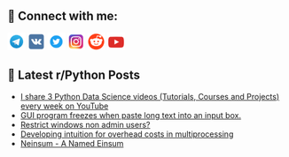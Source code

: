 ## 🔎 Connect with me:
[<img src="https://github.com/bullbesh/bullbesh/blob/main/images/Telegram.png" width="32" height="32" />](https://t.me/bullbesh)
[<img src="https://github.com/bullbesh/bullbesh/blob/main/images/VK.png" width="32" height="32" />](https://vk.com/bullbesh)
[<img src="https://github.com/bullbesh/bullbesh/blob/main/images/Twitter.png" width="32" height="32" />](https://twitter.com/bullbesh1)
[<img src="https://github.com/bullbesh/bullbesh/blob/main/images/Instagram.png" width="32" height="32" />](https://www.instagram.com/bullbesh)
[<img src="https://github.com/bullbesh/bullbesh/blob/main/images/Reddit.png" width="32" height="32" />](https://www.reddit.com/user/bullbesh)
[<img src="https://github.com/bullbesh/bullbesh/blob/main/images/YouTube.png" width="32" height="32" />](https://www.youtube.com/channel/UCtfjRs6uzgq5mfm8S06WTcg)

## 📕 Latest r/Python Posts
<!-- BLOG-POST-LIST:START -->
- [I share 3 Python Data Science videos &lpar;Tutorials, Courses and Projects&rpar; every week on YouTube](https://www.reddit.com/r/Python/comments/1798b1j/i_share_3_python_data_science_videos_tutorials/)
- [GUI program freezes when paste long text into an input box.](https://www.reddit.com/r/Python/comments/179837y/gui_program_freezes_when_paste_long_text_into_an/)
- [Restrict windows non admin users?](https://www.reddit.com/r/Python/comments/1797iz1/restrict_windows_non_admin_users/)
- [Developing intuition for overhead costs in multiprocessing](https://www.reddit.com/r/Python/comments/1795n08/developing_intuition_for_overhead_costs_in/)
- [Neinsum - A Named Einsum](https://www.reddit.com/r/Python/comments/1793itl/neinsum_a_named_einsum/)
<!-- BLOG-POST-LIST:END -->
